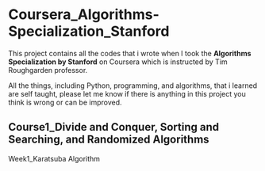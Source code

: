 # Coursera_Algorithms-Specialization_Stanford

This project contains all the codes that i wrote when I took the **Algorithms Specialization by Stanford** on Coursera which is instructed by Tim Roughgarden professor.

All the things, including Python, programming, and algorithms, that i learned are self taught, please let me know if there is anything in this project you think is wrong or can be improved.


## Course1_Divide and Conquer, Sorting and Searching, and Randomized Algorithms

Week1_Karatsuba Algorithm
